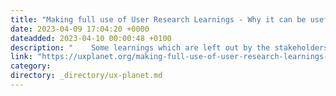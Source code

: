 ```yaml
---
title: "Making full use of User Research Learnings - Why it can be useful for a business(But hardly anyone…"
date: 2023-04-09 17:04:20 +0000
dateadded: 2023-04-10 00:00:48 +0100
description: "    Some learnings which are left out by the stakeholders due to lack of time may be more interesting to know sometimes. Knowing this and not…  Continue reading on UX Planet »  "
link: "https://uxplanet.org/making-full-use-of-user-research-learnings-why-it-can-be-useful-for-a-business-but-hardly-anyone-4d140fbead5a?source=rss----819cc2aaeee0---4"
category:
directory: _directory/ux-planet.md
---
```

